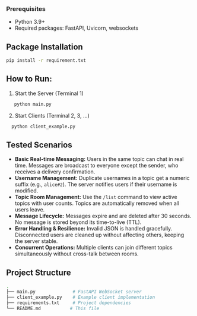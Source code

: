 ### Prerequisites
- Python 3.9+
- Required packages: FastAPI, Uvicorn, websockets 

## Package Installation
```bash
pip install -r requirement.txt
```
## How to Run:

1. Start the Server (Terminal 1)
```bash
   python main.py
```
2. Start Clients (Terminal 2, 3, ...)
 ```bash
   python client_example.py
```
## Tested Scenarios

- **Basic Real-time Messaging:** Users in the same topic can chat in real time. Messages are broadcast to everyone except the sender, who receives a delivery confirmation.  
- **Username Management:** Duplicate usernames in a topic get a numeric suffix (e.g., `alice#2`). The server notifies users if their username is modified.  
- **Topic Room Management:** Use the `/list` command to view active topics with user counts. Topics are automatically removed when all users leave.  
- **Message Lifecycle:** Messages expire and are deleted after 30 seconds. No message is stored beyond its time-to-live (TTL).  
- **Error Handling & Resilience:** Invalid JSON is handled gracefully. Disconnected users are cleaned up without affecting others, keeping the server stable.  
- **Concurrent Operations:** Multiple clients can join different topics simultaneously without cross-talk between rooms.


## Project Structure
```bash
.
├── main.py              # FastAPI WebSocket server
├── client_example.py    # Example client implementation
├── requirements.txt     # Project dependencies
└── README.md           # This file
```

